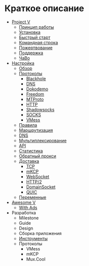 # Краткое описание

* [Project V](README.md) 
  * [Принцип работы](welcome/workflow.md)
  * [Установка](welcome/install.md)
  * [Быстрый старт](welcome/start.md)
  * [Командная строка](welcome/command.md)
  * [Пожертвование](welcome/donate.md)
  * [Поддержка](welcome/help.md)
  * [ЧаВо](welcome/faq.md)
* [Настройка](configuration/README.md) 
  * [Обзор](configuration/overview.md)
  * [Протоколы](configuration/protocols.md) 
    * [Blackhole](configuration/protocols/blackhole.md)
    * [DNS](configuration/protocols/dns.md)
    * [Dokodemo](configuration/protocols/dokodemo.md)
    * [Freedom](configuration/protocols/freedom.md)
    * [MTProto](configuration/protocols/mtproto.md)
    * [HTTP](configuration/protocols/http.md)
    * [Shadowsocks](configuration/protocols/shadowsocks.md)
    * [SOCKS](configuration/protocols/socks.md)
    * [VMess](configuration/protocols/vmess.md)
  * [Правила](configuration/policy.md)
  * [Маршрутизация](configuration/routing.md)
  * [DNS](configuration/dns.md)
  * [Мультиплексирование](configuration/mux.md)
  * [API](configuration/api.md)
  * [Статистика](configuration/stats.md)
  * [Обратный прокси](configuration/reverse.md)
  * [Доставка](configuration/transport.md) 
    * [TCP](configuration/transport/tcp.md)
    * [mKCP](configuration/transport/mkcp.md)
    * [WebSocket](configuration/transport/websocket.md)
    * [HTTP/2](configuration/transport/h2.md)
    * [DomainSocket](configuration/transport/domainsocket.md)
    * [QUIC](configuration/transport/quic.md)
  * [Переменные](configuration/env.md)
* [Awesome V](awesome/tools.md) 
  * [With Ads](awesome/ads.md)
* Разработка 
  * Milestone
  * Guide
  * Design
  * Сборка приложения
  * [Инструменты](developer/tools.md)
  * Протоколы 
    * VMess
    * mKCP
    * Mux.Cool